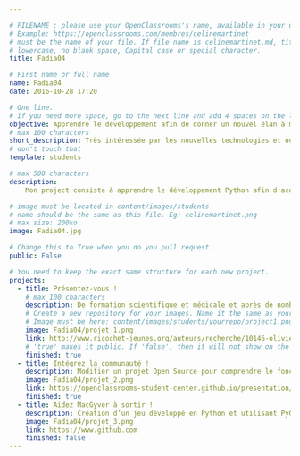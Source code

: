 ```yaml
---

# FILENAME : please use your OpenClassrooms's name, available in your url.
# Example: https://openclassrooms.com/membres/celinemartinet
# must be the name of your file. If file name is celinemartinet.md, title is celinemartinet.
# lowercase, no blank space, Capital case or special character.
title: Fadia04

# First name or full name
name: Fadia04
date: 2016-10-28 17:20

# One line.
# If you need more space, go to the next line and add 4 spaces on the left, as in 'description'.
objective: Apprendre le développement afin de donner un nouvel élan à ma carrière.
# max 100 characters
short_description: Très intéressée par les nouvelles technologies et ouverte à de nouvelles expérieneces, j'ai décidé de me reconvertir dans les métiers du numérique, domaine en plein essor et qui offre de nombreuses opportunités d'emploi.
# don't touch that
template: students

# max 500 characters
description:
    Mon project consiste à apprendre le développement Python afin d'acquérir les connaissances et les compétences nécessaires qui me         permettront de développer des applications et des outils logiciels afin d'aider les communautés scientifique et médicales dans           l'analyse et la gestion de nombreuses données biologiques et médicales.

# image must be located in content/images/students
# name should be the same as this file. Eg: celinemartinet.png
# max size: 200ko
image: Fadia04.jpg

# Change this to True when you do you pull request.
public: False

# You need to keep the exact same structure for each new project.
projects:
  - title: Présentez-vous !
    # max 100 characters
    description: De formation scientifique et médicale et après de nombreuses années de recherche sur les maladies neuromusculaires, en     milieu académique, j'ai décidé de me reconvertir.
    # Create a new repository for your images. Name it the same as your nickname and profile picture.
    # Image must be here: content/images/students/yourrepo/project1.png
    image: Fadia04/projet_1.png
    link: http://www.ricochet-jeunes.org/auteurs/recherche/10146-olivier-vogel
    # 'true' makes it public. If 'false', then it will not show on the website.
    finished: true
  - title: Intégrez la communauté !
    description: Modifier un projet Open Source pour comprendre le fonctionnement de Git, de Github et des pull requests.
    image: Fadia04/projet_2.png
    link: https://openclassrooms-student-center.github.io/presentation/students/ratus.html
    finished: true
  - title: Aidez MacGyver à sortir !
    description: Création d’un jeu développé en Python et utilisant PyGame.
    image: Fadia04/projet_3.png
    link: https://www.github.com
    finished: false
---
```

